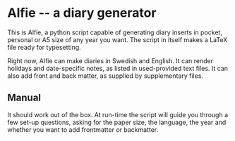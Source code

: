 # Alfie -- a diary generator

This is Alfie, a python script capable of generating diary inserts in pocket, personal or A5 size of any year you want. The script in itself makes a LaTeX file ready for typesetting.

Right now, Alfie can make diaries in Swedish and English. It can render holidays and date-specific notes, as listed in used-provided text files. It can also add front and back matter, as supplied by supplementary files.

## Manual

It should work out of the box. At run-time the script will guide you through a few set-up questions, asking for the paper size, the language, the year and whether you want to add frontmatter or backmatter.

